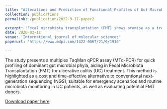 ```yaml
---
title: "Alterations and Prediction of Functional Profiles of Gut Microbiota After Fecal Microbiota Transplantation for Iranian Recurrent Clostridioides difficile Infection with Underlying Inflammatory Bowel Disease: A Pilot Study"
collection: publications
permalink: /publication/2022-9-17-paper2

excerpt: 'Fecal microbiota transplantation (FMT) shows promise as a treatment for recurrent Clostridioides difficile infection (rCDI) in Iranian patients with underlying inflammatory bowel disease (IBD). In this study, eight IBD patients underwent FMT and were monitored for changes in gut microbiota. After FMT, patients showed improved health, increased gut microbiota diversity, and reduced dysbiosis. Notably, the abundance of the bacterium Prevotella increased post-FMT, correlating negatively with inflammation, suggesting its potential role in treating both CDI and IBD. The study underscores FMT's potential in altering the gut microbiome to benefit rCDI patients with IBD.'
date: 2020-03-11
venue: 'International journal of molecular sciences'
paperurl: 'https://www.mdpi.com/1422-0067/21/6/1916'

---
```

The study presents a multiplex TaqMan qPCR assay (MTq-PCR) for quick profiling of dominant gut microbial phyla, aiding in Fecal Microbiota Transplantation (FMT) for ulcerative colitis (UC) treatment. This method is highlighted as a cost and time-effective alternative to conventional next-generation sequencing (NGS), suitable for emergency scenarios and routine microbiota monitoring in UC patients, as well as evaluating potential FMT donors.

[Download paper here](http://YoungJaeJo.github.io/files/publication1.pdf)

